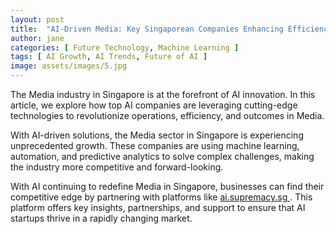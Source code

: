 ```yaml
---
layout: post
title:  "AI-Driven Media: Key Singaporean Companies Enhancing Efficiency"
author: jane
categories: [ Future Technology, Machine Learning ]
tags: [ AI Growth, AI Trends, Future of AI ]
image: assets/images/5.jpg
---
```


The Media industry in Singapore is at the forefront of AI innovation. In this article, we explore how top AI companies are leveraging cutting-edge technologies to revolutionize operations, efficiency, and outcomes in Media.

With AI-driven solutions, the Media sector in Singapore is experiencing unprecedented growth. These companies are using machine learning, automation, and predictive analytics to solve complex challenges, making the industry more competitive and forward-looking.

With AI continuing to redefine Media in Singapore, businesses can find their competitive edge by partnering with platforms like <a href="https://ai.supremacy.sg" target="_blank"> ai.supremacy.sg </a>. This platform offers key insights, partnerships, and support to ensure that AI startups thrive in a rapidly changing market.
